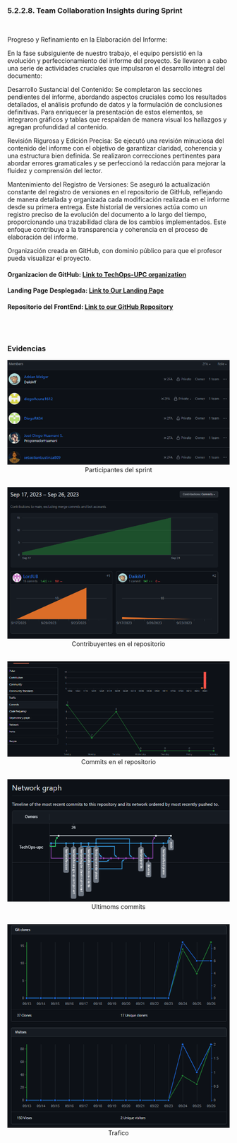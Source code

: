 <h3>5.2.2.8. Team Collaboration Insights during Sprint</a></h3><br>

Progreso y Refinamiento en la Elaboración del Informe:

En la fase subsiguiente de nuestro trabajo, el equipo persistió en la evolución y perfeccionamiento del informe del proyecto. Se llevaron a cabo una serie de actividades cruciales que impulsaron el desarrollo integral del documento:

Desarrollo Sustancial del Contenido: Se completaron las secciones pendientes del informe, abordando aspectos cruciales como los resultados detallados, el análisis profundo de datos y la formulación de conclusiones definitivas. Para enriquecer la presentación de estos elementos, se integraron gráficos y tablas que respaldan de manera visual los hallazgos y agregan profundidad al contenido.

Revisión Rigurosa y Edición Precisa: Se ejecutó una revisión minuciosa del contenido del informe con el objetivo de garantizar claridad, coherencia y una estructura bien definida. Se realizaron correcciones pertinentes para abordar errores gramaticales y se perfeccionó la redacción para mejorar la fluidez y comprensión del lector.

Mantenimiento del Registro de Versiones: Se aseguró la actualización constante del registro de versiones en el repositorio de GitHub, reflejando de manera detallada y organizada cada modificación realizada en el informe desde su primera entrega. Este historial de versiones actúa como un registro preciso de la evolución del documento a lo largo del tiempo, proporcionando una trazabilidad clara de los cambios implementados. Este enfoque contribuye a la transparencia y coherencia en el proceso de elaboración del informe.



Organización creada en GitHub, con dominio público para que el profesor pueda visualizar el proyecto.<br>


#### Organizacion de GitHub: [Link to TechOps-UPC organization](https://github.com/TechOps-upc)

#### Landing Page Desplegada:  [Link to Our Landing Page](https://diegoacuna1612.github.io/diegoAcuna1612land.github.io/public/index.html)

#### Repositorio del FrontEnd: [Link to our GitHub Repository](https://github.com/TechOps-upc/nourishify-frontend)

<br><br>
### Evidencias
   <p align ="center">
            <img src="../../images/landing-page-services-app-implementations-img/development-evidence-for-sprint.png">
            <br>
            Participantes del sprint
            <br><br>
   </p>
   <p align ="center">
       <img src="../../images/sprint2-team/contribuitors.png">
            <br>
       Contribuyentes en el repositorio
       <br><br>
   </p>
   <p align ="center">
       <img src="../../images/sprint2-team/commits.png">
            <br>
       Commits en el repositorio
       <br><br>
   </p>
   <p align ="center">
      <img src="../../images/sprint2-team/network.png">
            <br>
        Ultimoms commits
      <br><br>
   </p>
   <p align ="center">
      <img src="../../images/sprint2-team/traffic.png">
            <br>
       Trafico
   </p>     
<br><br>